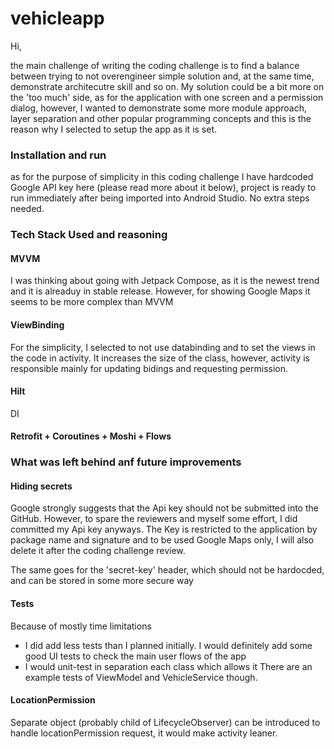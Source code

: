 # vehicleapp

Hi,

the main challenge of writing the coding challenge is to find a balance between trying to not overengineer simple solution and, at the same time, demonstrate architecutre skill and so on.
My solution could be a bit more on the 'too much' side, as for the application with one screen and a permission dialog, however, I wanted to demonstrate some more module approach, layer separation and other popular programming concepts and this is the reason why I selected to setup the app as it is set.

### Installation and run
as for the purpose of simplicity in this coding challenge I have hardcoded Google API key here (please read more about it below), project is ready to run immediately 
after being imported into Android Studio. No extra steps needed.

### Tech Stack Used and reasoning
#### MVVM 
I was thinking about going with Jetpack Compose, as it is the newest trend and it is alreaduy in stable release. However, for showing Google Maps it seems to be more complex than MVVM
#### ViewBinding
For the simplicity, I selected to not use databinding and to set the views in the code in activity. It increases the size of the class, however,
activity is responsible mainly for updating bidings and requesting permission. 
#### Hilt
DI 
#### Retrofit + Coroutines + Moshi + Flows

### What was left behind anf future improvements ##
#### Hiding secrets 
Google strongly suggests that the Api key should not be submitted into the GitHub. However, to spare the reviewers and myself some effort, I did committed my Api key anyways. 
The Key is restricted to the application by package name and signature and to be used Google Maps only, I will also delete it after the coding challenge review. 

The same goes for the 'secret-key' header, which should not be hardocded, and can be stored in some more secure way

#### Tests
Because of mostly time limitations 
- I did add less tests than I planned initially. I would definitely add some good UI tests to check the main user flows of the app
- I would unit-test in separation each class which allows it
There are an example tests of ViewModel and VehicleService though. 

#### LocationPermission
Separate object (probably child of LifecycleObserver) can be introduced to handle locationPermission request, it would make activity leaner. 

